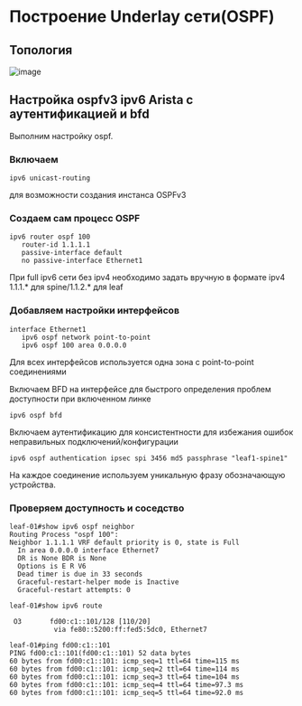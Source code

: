 # Построение Underlay сети(OSPF)

## Топология 

![image](https://github.com/user-attachments/assets/177128cc-bbc2-4bed-a8bb-c5334b1ecde1)

## Настройка ospfv3 ipv6 Arista с аутентификацией и bfd

Выполним настройку ospf.

### Включаем 
```
ipv6 unicast-routing 
```
для возможности создания инстанса OSPFv3

### Создаем сам процесс OSPF

```
ipv6 router ospf 100
   router-id 1.1.1.1  
   passive-interface default
   no passive-interface Ethernet1
```

При full ipv6 сети без ipv4 необходимо задать вручную в формате ipv4 1.1.1.* для spine/1.1.2.* для leaf

### Добавляем настройки интерфейсов

```
interface Ethernet1
   ipv6 ospf network point-to-point
   ipv6 ospf 100 area 0.0.0.0
```

Для всех интерфейсов используется одна зона c point-to-point соединениями 

Включаем BFD на интерфейсе для быстрого определения проблем доступности при включенном линке

```
ipv6 ospf bfd
```

Включаем аутентификацию для консистентности для избежания ошибок неправильных подключений/конфигурации

```
ipv6 ospf authentication ipsec spi 3456 md5 passphrase "leaf1-spine1"
```

На каждое соединение используем уникальную фразу обозначающую устройства.

### Проверяем доступность и соседство

```
leaf-01#show ipv6 ospf neighbor
Routing Process "ospf 100":
Neighbor 1.1.1.1 VRF default priority is 0, state is Full
  In area 0.0.0.0 interface Ethernet7
  DR is None BDR is None
  Options is E R V6
  Dead timer is due in 33 seconds
  Graceful-restart-helper mode is Inactive
  Graceful-restart attempts: 0

leaf-01#show ipv6 route

 O3       fd00:c1::101/128 [110/20]
           via fe80::5200:ff:fed5:5dc0, Ethernet7

leaf-01#ping fd00:c1::101
PING fd00:c1::101(fd00:c1::101) 52 data bytes
60 bytes from fd00:c1::101: icmp_seq=1 ttl=64 time=115 ms
60 bytes from fd00:c1::101: icmp_seq=2 ttl=64 time=114 ms
60 bytes from fd00:c1::101: icmp_seq=3 ttl=64 time=104 ms
60 bytes from fd00:c1::101: icmp_seq=4 ttl=64 time=97.3 ms
60 bytes from fd00:c1::101: icmp_seq=5 ttl=64 time=92.0 ms
```

